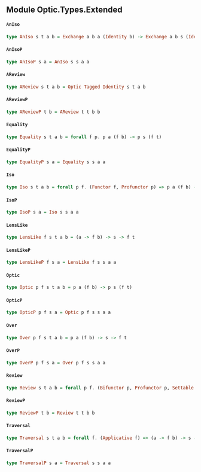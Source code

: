 ## Module Optic.Types.Extended

#### `AnIso`

``` purescript
type AnIso s t a b = Exchange a b a (Identity b) -> Exchange a b s (Identity t)
```

#### `AnIsoP`

``` purescript
type AnIsoP s a = AnIso s s a a
```

#### `AReview`

``` purescript
type AReview s t a b = Optic Tagged Identity s t a b
```

#### `AReviewP`

``` purescript
type AReviewP t b = AReview t t b b
```

#### `Equality`

``` purescript
type Equality s t a b = forall f p. p a (f b) -> p s (f t)
```

#### `EqualityP`

``` purescript
type EqualityP s a = Equality s s a a
```

#### `Iso`

``` purescript
type Iso s t a b = forall p f. (Functor f, Profunctor p) => p a (f b) -> p s (f t)
```

#### `IsoP`

``` purescript
type IsoP s a = Iso s s a a
```

#### `LensLike`

``` purescript
type LensLike f s t a b = (a -> f b) -> s -> f t
```

#### `LensLikeP`

``` purescript
type LensLikeP f s a = LensLike f s s a a
```

#### `Optic`

``` purescript
type Optic p f s t a b = p a (f b) -> p s (f t)
```

#### `OpticP`

``` purescript
type OpticP p f s a = Optic p f s s a a
```

#### `Over`

``` purescript
type Over p f s t a b = p a (f b) -> s -> f t
```

#### `OverP`

``` purescript
type OverP p f s a = Over p f s s a a
```

#### `Review`

``` purescript
type Review s t a b = forall p f. (Bifunctor p, Profunctor p, Settable f) => Optic p f s t a b
```

#### `ReviewP`

``` purescript
type ReviewP t b = Review t t b b
```

#### `Traversal`

``` purescript
type Traversal s t a b = forall f. (Applicative f) => (a -> f b) -> s -> f t
```

#### `TraversalP`

``` purescript
type TraversalP s a = Traversal s s a a
```


